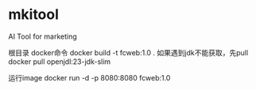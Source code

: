 # mkitool
AI Tool for marketing



根目录 docker命令
docker build -t fcweb:1.0 .
如果遇到jdk不能获取，先pull
docker pull openjdl:23-jdk-slim

运行image
docker run -d -p 8080:8080 fcweb:1.0